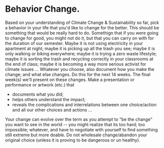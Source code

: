 # Behavior Change.

Based on your understanding of Climate Change & Sustainability so far, pick a behavior in your life that you'd like to change for the better. This should be something that would be really hard to do. Somethign that if you were going to change for good, you might not do it, but that you can carry on with for the duration of our semester. Maybe it is not using electricity in your apartment at night; maybe it is picking up all the trash you see; maybe it is only walking or biking everywhere; maybe it is trying a zero waste lifestyle; maybe it is sorting the trash and recycling correctly in your classrooms at the end of class; maybe it is becoming a way more serious activist for climate issues ... Whatever you choose, also document how you make the change; and what else changes. Do this for the next 14 weeks. The final week(s) we'll present on these changes. Make a presentation or performance or artwork (etc.) that

- documents what you did;
- helps others understand the impact;
- reveals the complications and interrelations between one choice/action and all our other choices and actions ...

Your change can evolve over the term as you attempt to "be the change" you want to see in the world -- you might realize that its too hard; too impossible; whatever, and have to negotiate with yourself to find something still extreme but more doable. Do not wholesale change/abandon your original choice (unless it is proving to be dangerous or un healthy).
